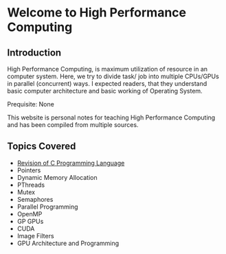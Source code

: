 # Welcome to High Performance Computing

## Introduction
High Performance Computing, is maximum utilization of resource in an computer system. Here, we try to  divide task/ job into multiple CPUs/GPUs in parallel (concurrent) ways. I expected readers, that they understand basic computer architecture and basic working of Operating System.

Prequisite: None

This website is personal notes for teaching High Performance Computing and has been compiled from multiple sources.

## Topics Covered
* [Revision of C Programming Language](c-program/Introduction-to-C.md)
* Pointers
* Dynamic Memory Allocation
* PThreads
* Mutex
* Semaphores
* Parallel Programming
* OpenMP
* GP GPUs
* CUDA
* Image Filters
* GPU Architecture and Programming
